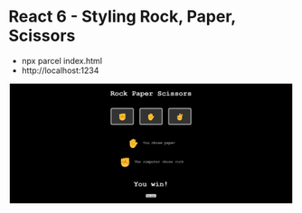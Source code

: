 # React 6 - Styling Rock, Paper, Scissors

- npx parcel index.html
- http://localhost:1234

![img](rock_paper_scissors.png)

